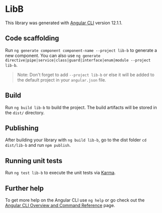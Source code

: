 # LibB

This library was generated with [Angular CLI](https://github.com/angular/angular-cli) version 12.1.1.

## Code scaffolding

Run `ng generate component component-name --project lib-b` to generate a new component. You can also use `ng generate directive|pipe|service|class|guard|interface|enum|module --project lib-b`.
> Note: Don't forget to add `--project lib-b` or else it will be added to the default project in your `angular.json` file. 

## Build

Run `ng build lib-b` to build the project. The build artifacts will be stored in the `dist/` directory.

## Publishing

After building your library with `ng build lib-b`, go to the dist folder `cd dist/lib-b` and run `npm publish`.

## Running unit tests

Run `ng test lib-b` to execute the unit tests via [Karma](https://karma-runner.github.io).

## Further help

To get more help on the Angular CLI use `ng help` or go check out the [Angular CLI Overview and Command Reference](https://angular.io/cli) page.
